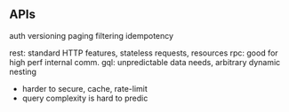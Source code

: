 ---
---
## APIs
auth
versioning
paging
filtering
idempotency

rest: standard HTTP features, stateless requests, resources
rpc: good for high perf internal comm.
gql: unpredictable data needs, arbitrary dynamic nesting
- harder to secure, cache, rate-limit
- query complexity is hard to predic
